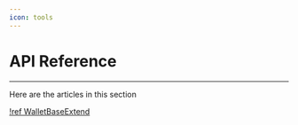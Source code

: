 ```yaml
---
icon: tools
---
```


# API Reference

---

Here are the articles in this section

[!ref WalletBaseExtend](/Wallet/API-Reference/WalletBaseExtend.md)
